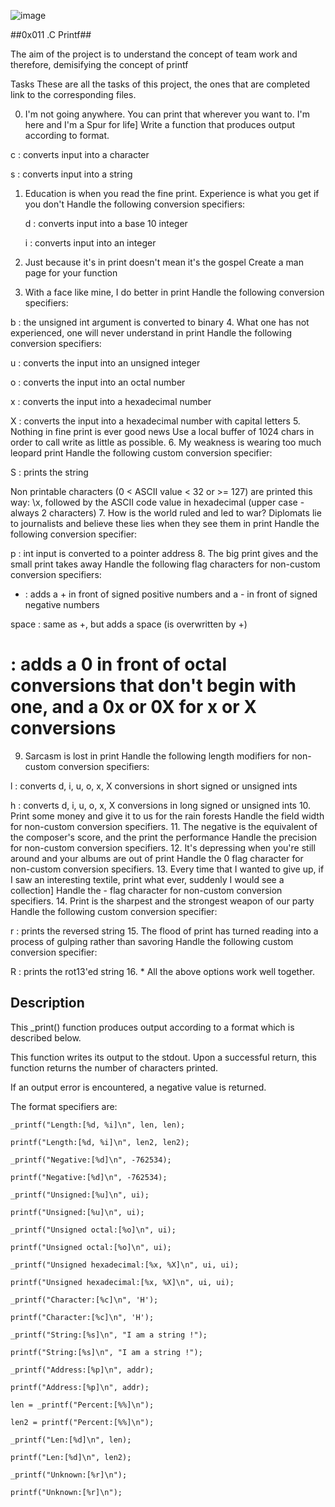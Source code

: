 ![image](https://user-images.githubusercontent.com/101451046/169172253-9eed0b39-77a4-46c5-b6a6-c4395a26616e.png)

##0x011 .C Printf##

The aim of the project is to understand the concept of team work and therefore, demisifying the concept of printf

Tasks
These are all the tasks of this project, the ones that are completed link to the corresponding files.

0. I'm not going anywhere. You can print that wherever you want to. I'm here and I'm a Spur for life]
  Write a function that produces output according to format.

  c : converts input into a character

  s : converts input into a string
1. Education is when you read the fine print. Experience is what you get if you don't
   Handle the following conversion specifiers:

   d : converts input into a base 10 integer

    i : converts input into an integer
2. Just because it's in print doesn't mean it's the gospel
 Create a man page for your function
3. With a face like mine, I do better in print
Handle the following conversion specifiers:

b : the unsigned int argument is converted to binary
4. What one has not experienced, one will never understand in print
Handle the following conversion specifiers:

u : converts the input into an unsigned integer

o : converts the input into an octal number

x : converts the input into a hexadecimal number

X : converts the input into a hexadecimal number with capital letters
5. Nothing in fine print is ever good news
Use a local buffer of 1024 chars in order to call write as little as possible.
6. My weakness is wearing too much leopard print
  Handle the following custom conversion specifier:

  S : prints the string

  Non printable characters (0 < ASCII value < 32 or >= 127) are printed this way: \x, followed by the ASCII code value in hexadecimal (upper case - always 2 characters)
7. How is the world ruled and led to war? Diplomats lie to journalists and believe these lies when they see them in print
  Handle the following conversion specifier:

  p : int input is converted to a pointer address
8. The big print gives and the small print takes away
 Handle the following flag characters for non-custom conversion specifiers:

 + : adds a + in front of signed positive numbers and a - in front of signed negative numbers

 space : same as +, but adds a space (is overwritten by +)

 # : adds a 0 in front of octal conversions that don't begin with one, and a 0x or 0X for x or X conversions
9. Sarcasm is lost in print
  Handle the following length modifiers for non-custom conversion specifiers:

  l : converts d, i, u, o, x, X conversions in short signed or unsigned ints

  h : converts d, i, u, o, x, X conversions in long signed or unsigned ints
10. Print some money and give it to us for the rain forests
Handle the field width for non-custom conversion specifiers.
11. The negative is the equivalent of the composer's score, and the print the performance
Handle the precision for non-custom conversion specifiers.
12. It's depressing when you're still around and your albums are out of print
Handle the 0 flag character for non-custom conversion specifiers.
13. Every time that I wanted to give up, if I saw an interesting textile, print what ever, suddenly I would see a collection]
 Handle the - flag character for non-custom conversion specifiers.
14. Print is the sharpest and the strongest weapon of our party
Handle the following custom conversion specifier:

r : prints the reversed string
15. The flood of print has turned reading into a process of gulping rather than savoring
Handle the following custom conversion specifier:

R : prints the rot13'ed string
16. *
   All the above options work well together.

## **Description**

This _print() function produces output according to a format which is described below.

This function writes its output to the stdout. Upon a successful return, this function returns the number of characters printed.

If an output error is encountered, a negative value is returned.

The format specifiers are:



    _printf("Length:[%d, %i]\n", len, len);
    
    printf("Length:[%d, %i]\n", len2, len2);
    
    _printf("Negative:[%d]\n", -762534);
    
    printf("Negative:[%d]\n", -762534);
    
    _printf("Unsigned:[%u]\n", ui);
    
    printf("Unsigned:[%u]\n", ui);
    
    _printf("Unsigned octal:[%o]\n", ui);
    
    printf("Unsigned octal:[%o]\n", ui);
    
    _printf("Unsigned hexadecimal:[%x, %X]\n", ui, ui);
    
    printf("Unsigned hexadecimal:[%x, %X]\n", ui, ui);
    
    _printf("Character:[%c]\n", 'H');
    
    printf("Character:[%c]\n", 'H');
    
    _printf("String:[%s]\n", "I am a string !");
    
    printf("String:[%s]\n", "I am a string !");
    
    _printf("Address:[%p]\n", addr);
    
    printf("Address:[%p]\n", addr);
    
    len = _printf("Percent:[%%]\n");
    
    len2 = printf("Percent:[%%]\n");
    
    _printf("Len:[%d]\n", len);
    
    printf("Len:[%d]\n", len2);
    
    _printf("Unknown:[%r]\n");
    
    printf("Unknown:[%r]\n");
